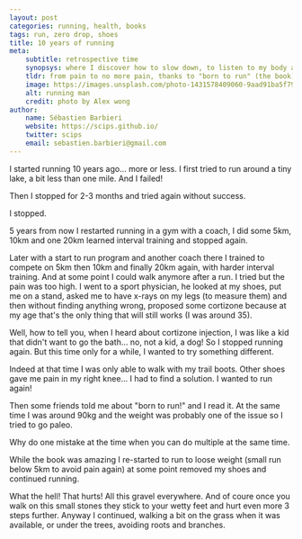 ```yaml
---
layout: post
categories: running, health, books
tags: run, zero drop, shoes
title: 10 years of running
meta:
    subtitle: retrospective time
    synopsys: where I discover how to slow down, to listen to my body and to learn from what I listened
    tldr: from pain to no more pain, thanks to "born to run" (the book), some friends... now going healthier to the 42km Athens Marathon
    image: https://images.unsplash.com/photo-1431578409060-9aad91ba5f79?ixlib=rb-0.3.5&q=80&fm=jpg&crop=entropy&s=20725126d48b319cbe33d591d223f0e5
    alt: running man
    credit: photo by Alex wong
author:
    name: Sébastien Barbieri
    website: https://scips.github.io/
    twitter: scips
    email: sebastien.barbieri@gmail.com
---
```


I started running 10 years ago... more or less. I first tried to run around a tiny lake, a bit less than one mile. And I failed!

Then I stopped for 2-3 months and tried again without success.

I stopped. 

5 years from now I restarted running in a gym with a coach, I did some 5km, 10km and one 20km learned interval training and stopped again.

Later with a start to run program and another coach there I trained to compete on 5km then 10km and finally 20km again, with harder interval training. And at some point I could walk anymore after a run. I tried but the pain was too high. I went to a sport physician, he looked at my shoes, put me on a stand, asked me to have x-rays on my legs (to measure them) and then without finding anything wrong, proposed some cortizone because at my age that's the only thing that will still works (I was around 35).

Well, how to tell you, when I heard about cortizone injection, I was like a kid that didn't want to go the bath... no, not a kid, a dog! 
So I stopped running again. But this time only for a while, I wanted to try something different.

Indeed at that time I was only able to walk with my trail boots. Other shoes gave me pain in my right knee... I had to find a solution. I wanted to run again!

Then some friends told me about "born to run!" and I read it. At the same time I was around 90kg and the weight was probably one of the issue so I tried to go paleo.

Why do one mistake at the time when you can do multiple at the same time.

While the book was amazing I re-started to run to loose weight (small run below 5km to avoid pain again) at some point removed my shoes and continued running.

What the hell! That hurts! All this gravel everywhere. And of coure once you walk on this small stones they stick to your wetty feet and hurt even more 3 steps further.
Anyway I continued, walking a bit on the grass when it was available, or under the trees, avoiding roots and branches.



